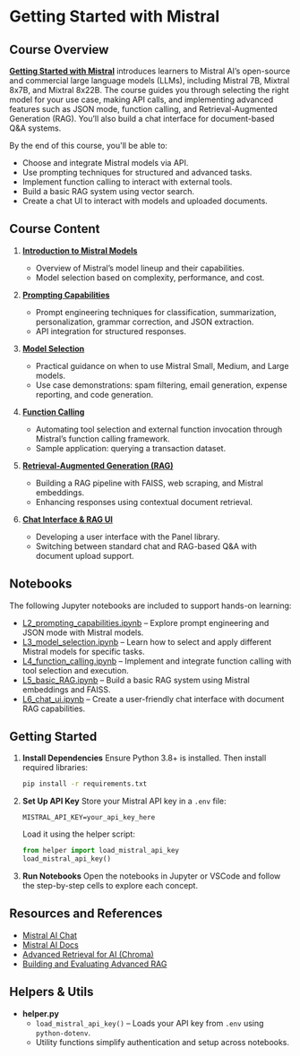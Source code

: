 # **Getting Started with Mistral**

## **Course Overview**

[**Getting Started with Mistral**](https://www.deeplearning.ai/short-courses/getting-started-with-mistral/) introduces learners to Mistral AI’s open-source and commercial large language models (LLMs), including Mistral 7B, Mixtral 8x7B, and Mixtral 8x22B. The course guides you through selecting the right model for your use case, making API calls, and implementing advanced features such as JSON mode, function calling, and Retrieval-Augmented Generation (RAG). You’ll also build a chat interface for document-based Q&A systems.

By the end of this course, you'll be able to:
- Choose and integrate Mistral models via API.
- Use prompting techniques for structured and advanced tasks.
- Implement function calling to interact with external tools.
- Build a basic RAG system using vector search.
- Create a chat UI to interact with models and uploaded documents.


## **Course Content**

1. [**Introduction to Mistral Models**]()
   - Overview of Mistral’s model lineup and their capabilities.
   - Model selection based on complexity, performance, and cost.

2. [**Prompting Capabilities**](https://github.com/michaWorku/Getting-Started-with-Mistral/blob/main/L2_prompting_capabilities.ipynb)
   - Prompt engineering techniques for classification, summarization, personalization, grammar correction, and JSON extraction.
   - API integration for structured responses.

3. [**Model Selection**](https://github.com/michaWorku/Getting-Started-with-Mistral/blob/main/L3_model_selection.ipynb)
   - Practical guidance on when to use Mistral Small, Medium, and Large models.
   - Use case demonstrations: spam filtering, email generation, expense reporting, and code generation.

4. [**Function Calling**](https://github.com/michaWorku/Getting-Started-with-Mistral/blob/main/L4_function_calling.ipynb)
   - Automating tool selection and external function invocation through Mistral’s function calling framework.
   - Sample application: querying a transaction dataset.

5. [**Retrieval-Augmented Generation (RAG)**](https://github.com/michaWorku/Getting-Started-with-Mistral/blob/main/L5_basic_RAG.ipynb)
   - Building a RAG pipeline with FAISS, web scraping, and Mistral embeddings.
   - Enhancing responses using contextual document retrieval.

6. [**Chat Interface & RAG UI**](https://github.com/michaWorku/Getting-Started-with-Mistral/blob/main/L6_chat_ui.ipynb)
   - Developing a user interface with the Panel library.
   - Switching between standard chat and RAG-based Q&A with document upload support.


## **Notebooks**

The following Jupyter notebooks are included to support hands-on learning:

- [L2_prompting_capabilities.ipynb](https://github.com/michaWorku/Getting-Started-with-Mistral/blob/main/L2_prompting_capabilities.ipynb) – Explore prompt engineering and JSON mode with Mistral models.
- [L3_model_selection.ipynb](https://github.com/michaWorku/Getting-Started-with-Mistral/blob/main/L3_model_selection.ipynb) – Learn how to select and apply different Mistral models for specific tasks.
- [L4_function_calling.ipynb](https://github.com/michaWorku/Getting-Started-with-Mistral/blob/main/L4_function_calling.ipynb) – Implement and integrate function calling with tool selection and execution.
- [L5_basic_RAG.ipynb](https://github.com/michaWorku/Getting-Started-with-Mistral/blob/main/L5_basic_RAG.ipynb) – Build a basic RAG system using Mistral embeddings and FAISS.
- [L6_chat_ui.ipynb](https://github.com/michaWorku/Getting-Started-with-Mistral/blob/main/L6_chat_ui.ipynb) – Create a user-friendly chat interface with document RAG capabilities.


## **Getting Started**

1. **Install Dependencies**
   Ensure Python 3.8+ is installed. Then install required libraries:
   ```bash
   pip install -r requirements.txt
   ```

2. **Set Up API Key**
   Store your Mistral API key in a `.env` file:
   ```
   MISTRAL_API_KEY=your_api_key_here
   ```
   Load it using the helper script:
   ```python
   from helper import load_mistral_api_key
   load_mistral_api_key()
   ```

3. **Run Notebooks**
   Open the notebooks in Jupyter or VSCode and follow the step-by-step cells to explore each concept.


## **Resources and References**

- [Mistral AI Chat](https://chat.mistral.ai/chat)
- [Mistral AI Docs](https://docs.mistral.ai)
- [Advanced Retrieval for AI (Chroma)](https://learn.deeplearning.ai/courses/advanced-retrieval-for-ai/lesson/1/introduction)
- [Building and Evaluating Advanced RAG](https://learn.deeplearning.ai/courses/building-evaluating-advanced-rag)


## **Helpers & Utils**

- **helper.py**
  - `load_mistral_api_key()` – Loads your API key from `.env` using `python-dotenv`.
  - Utility functions simplify authentication and setup across notebooks.


